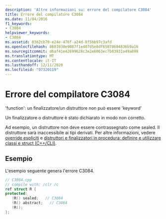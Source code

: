 ```yaml
---
description: 'Altre informazioni su: errore del compilatore C3084'
title: Errore del compilatore C3084
ms.date: 11/04/2016
f1_keywords:
- C3084
helpviewer_keywords:
- C3084
ms.assetid: 0362cb70-e24e-476f-a24d-8f5bb97c3afd
ms.openlocfilehash: 8603930e9087f1e407d5e8df65078604836b9a16
ms.sourcegitcommit: d6af41e42699628c3e2e6063ec7b03931a49a098
ms.translationtype: MT
ms.contentlocale: it-IT
ms.lasthandoff: 12/11/2020
ms.locfileid: "97320119"
---
```

# <a name="compiler-error-c3084"></a>Errore del compilatore C3084

'function': un finalizzatore/un distruttore non può essere 'keyword'

Un finalizzatore o distruttore è stato dichiarato in modo non corretto.

Ad esempio, un distruttore non deve essere contrassegnato come sealed.  Il distruttore sarà inaccessibile ai tipi derivati.  Per altre informazioni, vedere [override espliciti](../../extensions/explicit-overrides-cpp-component-extensions.md) e [distruttori e finalizzatori in procedura: definire e utilizzare classi e struct (C++/CLI)](../../dotnet/how-to-define-and-consume-classes-and-structs-cpp-cli.md#BKMK_Destructors_and_finalizers).

## <a name="example"></a>Esempio

L'esempio seguente genera l'errore C3084.

```cpp
// C3084.cpp
// compile with: /clr /c
ref struct R {
protected:
   !R() sealed;   // C3084
   !R() abstract;   // C3084
   !R();
};
```

